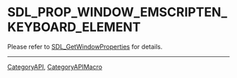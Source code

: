# SDL_PROP_WINDOW_EMSCRIPTEN_KEYBOARD_ELEMENT

Please refer to [SDL_GetWindowProperties](SDL_GetWindowProperties) for details.

----
[CategoryAPI](CategoryAPI), [CategoryAPIMacro](CategoryAPIMacro)

